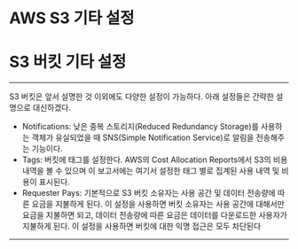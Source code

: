 # AWS S3 기타 설정

# **S3 버킷 기타 설정**

---

S3 버킷은 앞서 설명한 것 이외에도 다양한 설정이 가능하다. 아래 설정들은 간략한 설명으로 대신하겠다.

- Notifications: 낮은 중복 스토리지(Reduced Redundancy Storage)를 사용하는 객체가 유실되었을 때 SNS(Simple Notification Service)로 알림을 전송해주는 기능이다. </br>
- Tags: 버킷에 태그를 설정한다. AWS의 Cost Allocation Reports에서 S3의 비용 내역을 볼 수 있으며 이 보고서에는 여기서 설정한 태그 별로 집계된 사용 내역 및 비용이 표시된다. </br>
- Requester Pays: 기본적으로 S3 버킷 소유자는 사용 공간 및 데이터 전송량에 따른 요금을 지불하게 된다. 이 설정을 사용하면 버킷 소유자는 사용 공간에 대해서만 요금을 지불하면 되고, 데이터 전송량에 따른 요금은 데이터를 다운로드한 사용자가 지불하게 된다. 이 설정을 사용하면 버킷에 대한 익명 접근은 모두 차단된다

---
